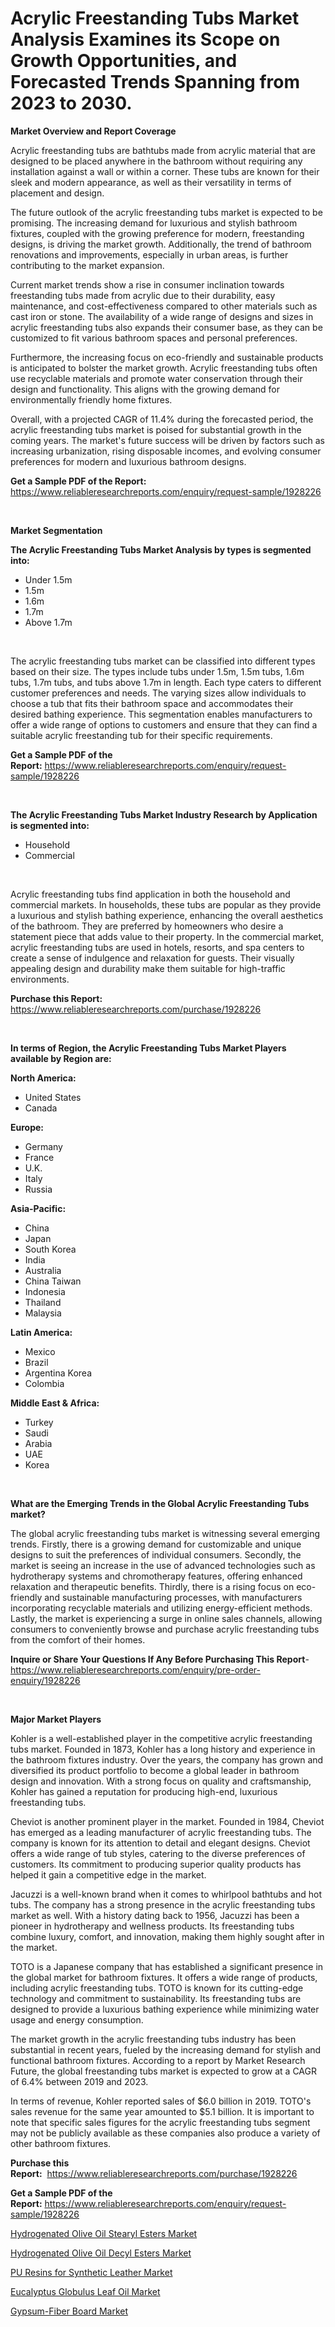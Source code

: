 <p><h1>Acrylic Freestanding Tubs Market Analysis Examines its Scope on Growth Opportunities, and Forecasted Trends Spanning from 2023 to 2030.</h1></p><p><strong>Market Overview and Report Coverage</strong></p>
<p><p>Acrylic freestanding tubs are bathtubs made from acrylic material that are designed to be placed anywhere in the bathroom without requiring any installation against a wall or within a corner. These tubs are known for their sleek and modern appearance, as well as their versatility in terms of placement and design.</p><p>The future outlook of the acrylic freestanding tubs market is expected to be promising. The increasing demand for luxurious and stylish bathroom fixtures, coupled with the growing preference for modern, freestanding designs, is driving the market growth. Additionally, the trend of bathroom renovations and improvements, especially in urban areas, is further contributing to the market expansion.</p><p>Current market trends show a rise in consumer inclination towards freestanding tubs made from acrylic due to their durability, easy maintenance, and cost-effectiveness compared to other materials such as cast iron or stone. The availability of a wide range of designs and sizes in acrylic freestanding tubs also expands their consumer base, as they can be customized to fit various bathroom spaces and personal preferences.</p><p>Furthermore, the increasing focus on eco-friendly and sustainable products is anticipated to bolster the market growth. Acrylic freestanding tubs often use recyclable materials and promote water conservation through their design and functionality. This aligns with the growing demand for environmentally friendly home fixtures.</p><p>Overall, with a projected CAGR of 11.4% during the forecasted period, the acrylic freestanding tubs market is poised for substantial growth in the coming years. The market's future success will be driven by factors such as increasing urbanization, rising disposable incomes, and evolving consumer preferences for modern and luxurious bathroom designs.</p></p>
<p><strong>Get a Sample PDF of the Report:</strong> <a href="https://www.reliableresearchreports.com/enquiry/request-sample/1928226">https://www.reliableresearchreports.com/enquiry/request-sample/1928226</a></p>
<p>&nbsp;</p>
<p><strong>Market Segmentation</strong></p>
<p><strong>The Acrylic Freestanding Tubs Market Analysis by types is segmented into:</strong></p>
<p><ul><li>Under 1.5m</li><li>1.5m</li><li>1.6m</li><li>1.7m</li><li>Above 1.7m</li></ul></p>
<p>&nbsp;</p>
<p><p>The acrylic freestanding tubs market can be classified into different types based on their size. The types include tubs under 1.5m, 1.5m tubs, 1.6m tubs, 1.7m tubs, and tubs above 1.7m in length. Each type caters to different customer preferences and needs. The varying sizes allow individuals to choose a tub that fits their bathroom space and accommodates their desired bathing experience. This segmentation enables manufacturers to offer a wide range of options to customers and ensure that they can find a suitable acrylic freestanding tub for their specific requirements.</p></p>
<p><strong>Get a Sample PDF of the Report:</strong>&nbsp;<a href="https://www.reliableresearchreports.com/enquiry/request-sample/1928226">https://www.reliableresearchreports.com/enquiry/request-sample/1928226</a></p>
<p>&nbsp;</p>
<p><strong>The Acrylic Freestanding Tubs Market Industry Research by Application is segmented into:</strong></p>
<p><ul><li>Household</li><li>Commercial</li></ul></p>
<p>&nbsp;</p>
<p><p>Acrylic freestanding tubs find application in both the household and commercial markets. In households, these tubs are popular as they provide a luxurious and stylish bathing experience, enhancing the overall aesthetics of the bathroom. They are preferred by homeowners who desire a statement piece that adds value to their property. In the commercial market, acrylic freestanding tubs are used in hotels, resorts, and spa centers to create a sense of indulgence and relaxation for guests. Their visually appealing design and durability make them suitable for high-traffic environments.</p></p>
<p><strong>Purchase this Report:</strong>&nbsp; <a href="https://www.reliableresearchreports.com/purchase/1928226">https://www.reliableresearchreports.com/purchase/1928226</a></p>
<p>&nbsp;</p>
<p><strong>In terms of Region, the Acrylic Freestanding Tubs Market Players available by Region are:</strong></p>
<p>
    <p> <strong> North America: </strong>
        <ul>
            <li>United States</li>
            <li>Canada</li>
        </ul>
        </p> 
    <p> <strong> Europe: </strong>
        <ul>
            <li>Germany</li>
            <li>France</li>
            <li>U.K.</li>
            <li>Italy</li>
            <li>Russia</li>
        </ul>
        </p> 
    <p> <strong> Asia-Pacific: </strong>
        <ul>
            <li>China</li>
            <li>Japan</li>
            <li>South Korea</li>
            <li>India</li>
            <li>Australia</li>
            <li>China Taiwan</li>
            <li>Indonesia</li>
            <li>Thailand</li>
            <li>Malaysia</li>
        </ul>
        </p> 
    <p> <strong> Latin America: </strong>
        <ul>
            <li>Mexico</li>
            <li>Brazil</li>
            <li>Argentina Korea</li>
            <li>Colombia</li>
        </ul>
        </p> 
    <p> <strong> Middle East & Africa: </strong>
        <ul>
            <li>Turkey</li>
            <li>Saudi</li>
            <li>Arabia</li>
            <li>UAE</li>
            <li>Korea</li>
        </ul>
    </p>
    </p>
<p>&nbsp;</p>
<p><strong>What are the Emerging Trends in the Global Acrylic Freestanding Tubs market?</strong></p>
<p><p>The global acrylic freestanding tubs market is witnessing several emerging trends. Firstly, there is a growing demand for customizable and unique designs to suit the preferences of individual consumers. Secondly, the market is seeing an increase in the use of advanced technologies such as hydrotherapy systems and chromotherapy features, offering enhanced relaxation and therapeutic benefits. Thirdly, there is a rising focus on eco-friendly and sustainable manufacturing processes, with manufacturers incorporating recyclable materials and utilizing energy-efficient methods. Lastly, the market is experiencing a surge in online sales channels, allowing consumers to conveniently browse and purchase acrylic freestanding tubs from the comfort of their homes.</p></p>
<p><strong>Inquire or Share Your Questions If Any Before Purchasing This Report</strong>- <a href="https://www.reliableresearchreports.com/enquiry/pre-order-enquiry/1928226">https://www.reliableresearchreports.com/enquiry/pre-order-enquiry/1928226</a></p>
<p>&nbsp;</p>
<p><strong>Major Market Players</strong></p>
<p><p>Kohler is a well-established player in the competitive acrylic freestanding tubs market. Founded in 1873, Kohler has a long history and experience in the bathroom fixtures industry. Over the years, the company has grown and diversified its product portfolio to become a global leader in bathroom design and innovation. With a strong focus on quality and craftsmanship, Kohler has gained a reputation for producing high-end, luxurious freestanding tubs.</p><p>Cheviot is another prominent player in the market. Founded in 1984, Cheviot has emerged as a leading manufacturer of acrylic freestanding tubs. The company is known for its attention to detail and elegant designs. Cheviot offers a wide range of tub styles, catering to the diverse preferences of customers. Its commitment to producing superior quality products has helped it gain a competitive edge in the market.</p><p>Jacuzzi is a well-known brand when it comes to whirlpool bathtubs and hot tubs. The company has a strong presence in the acrylic freestanding tubs market as well. With a history dating back to 1956, Jacuzzi has been a pioneer in hydrotherapy and wellness products. Its freestanding tubs combine luxury, comfort, and innovation, making them highly sought after in the market.</p><p>TOTO is a Japanese company that has established a significant presence in the global market for bathroom fixtures. It offers a wide range of products, including acrylic freestanding tubs. TOTO is known for its cutting-edge technology and commitment to sustainability. Its freestanding tubs are designed to provide a luxurious bathing experience while minimizing water usage and energy consumption.</p><p>The market growth in the acrylic freestanding tubs industry has been substantial in recent years, fueled by the increasing demand for stylish and functional bathroom fixtures. According to a report by Market Research Future, the global freestanding tubs market is expected to grow at a CAGR of 6.4% between 2019 and 2023.</p><p>In terms of revenue, Kohler reported sales of $6.0 billion in 2019. TOTO's sales revenue for the same year amounted to $5.1 billion. It is important to note that specific sales figures for the acrylic freestanding tubs segment may not be publicly available as these companies also produce a variety of other bathroom fixtures.</p></p>
<p><strong>Purchase this Report:</strong>&nbsp;&nbsp;<a href="https://www.reliableresearchreports.com/purchase/1928226">https://www.reliableresearchreports.com/purchase/1928226</a></p>
<p></p>
<p><strong>Get a Sample PDF of the Report:</strong>&nbsp;<a href="https://www.reliableresearchreports.com/enquiry/request-sample/1928226">https://www.reliableresearchreports.com/enquiry/request-sample/1928226</a></p>
<p><p><a href="https://medium.com/@debramedina73/hydrogenated-olive-oil-stearyl-esters-market-analysis-its-cagr-market-segmentation-and-global-3e9f2d28c58f">Hydrogenated Olive Oil Stearyl Esters Market</a></p><p><a href="https://medium.com/@margaretlee84/analyzing-hydrogenated-olive-oil-decyl-esters-market-global-industry-perspective-and-forecast-cc53e4459528">Hydrogenated Olive Oil Decyl Esters Market</a></p><p><a href="https://www.linkedin.com/pulse/pu-resins-synthetic-leather-market-research-report-provides-kngre/">PU Resins for Synthetic Leather Market</a></p><p><a href="https://github.com/RichRobinson5/Market-Research-Report-List-2/blob/main/eucalyptus-globulus-leaf-oil-market.md">Eucalyptus Globulus Leaf Oil Market</a></p><p><a href="https://www.linkedin.com/pulse/gypsum-fiber-board-market-size-2023-2030-global-industrial-vvybe/">Gypsum-Fiber Board Market</a></p></p>